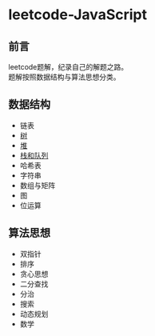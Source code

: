 # leetcode-JavaScript
## 前言
 leetcode题解，纪录自己的解题之路。<br>
 题解按照数据结构与算法思想分类。
## 数据结构
* 链表
* [树](https://github.com/limingzhu0916/leetcode-JavaScript/blob/main/notes/Leetcode-树.md)
* [堆](https://github.com/limingzhu0916/leetcode-JavaScript/blob/main/notes/Leetcode-堆.md)
* [栈和队列](https://github.com/limingzhu0916/leetcode-JavaScript/blob/main/notes/Leetcode-栈和队列.md)
* 哈希表
* 字符串
* 数组与矩阵
* 图
* 位运算
## 算法思想
* 双指针
* 排序
* 贪心思想
* 二分查找
* 分治
* 搜索
* 动态规划
* 数学
